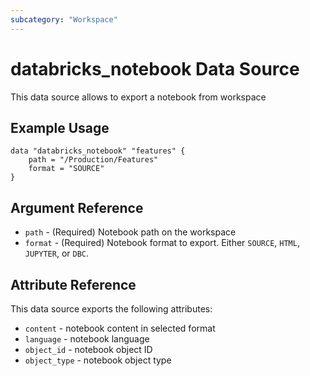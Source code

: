 ```yaml
---
subcategory: "Workspace"
---
```

# databricks_notebook Data Source

This data source allows to export a notebook from workspace

## Example Usage

```hcl
data "databricks_notebook" "features" {
    path = "/Production/Features"
    format = "SOURCE"
}
```

## Argument Reference

* `path` - (Required) Notebook path on the workspace
* `format` - (Required) Notebook format to export. Either `SOURCE`, `HTML`, `JUPYTER`, or `DBC`.

## Attribute Reference

This data source exports the following attributes:

* `content` - notebook content in selected format
* `language` - notebook language
* `object_id` - notebook object ID
* `object_type` - notebook object type